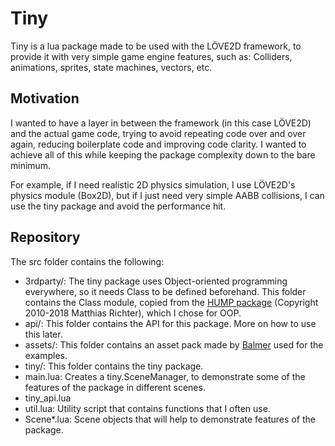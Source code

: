 # Tiny
Tiny is a lua package made to be used with the LÖVE2D framework, to provide it with very simple game engine features, such as:
Colliders, animations, sprites, state machines, vectors, etc.

## Motivation
I wanted to have a layer in between the framework (in this case LÖVE2D) and the actual game code, trying to avoid repeating code over
and over again, reducing boilerplate code and improving code clarity.
I wanted to achieve all of this while keeping the package complexity down to the bare minimum.

For example, if I need realistic 2D physics simulation, I use LÖVE2D's physics module (Box2D), but if I just need very simple AABB collisions, 
I can use the tiny package and avoid the performance hit.

## Repository
The src folder contains the following:
* 3rdparty/: The tiny package uses Object-oriented programming everywhere, so it needs Class to be defined beforehand. 
This folder contains the Class module, copied from the [HUMP package](https://github.com/vrld/hump) (Copyright 2010-2018 Matthias Richter), which I chose for OOP.
* api/: This folder contains the API for this package. More on how to use this later.
* assets/: This folder contains an asset pack made by [Balmer](https://opengameart.org/users/balmer) used for the examples.
* tiny/: This folder contains the tiny package.
* main.lua: Creates a tiny.SceneManager, to demonstrate some of the features of the package in different scenes.
* tiny_api.lua
* util.lua: Utility script that contains functions that I often use.
* Scene\*.lua: Scene objects that will help to demonstrate features of the package.
